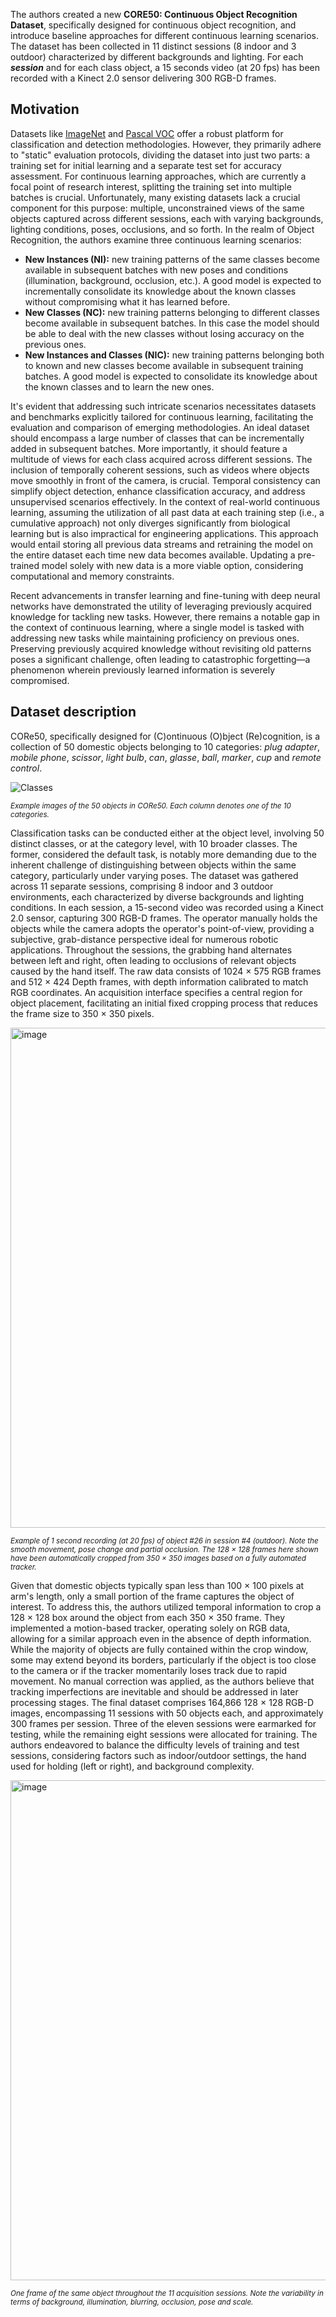 The authors created a new **CORE50: Continuous Object Recognition Dataset**, specifically designed for continuous object recognition, and introduce baseline approaches for different continuous learning scenarios. The dataset has been collected in 11 distinct sessions (8 indoor and 3 outdoor) characterized by different backgrounds and lighting. For each ***session*** and for each class object, a 15 seconds video (at 20 fps) has been recorded with a Kinect 2.0 sensor delivering 300 RGB-D frames. 

## Motivation

Datasets like [ImageNet](https://www.image-net.org/) and [Pascal VOC](http://host.robots.ox.ac.uk/pascal/VOC/) offer a robust platform for classification and detection methodologies. However, they primarily adhere to "static" evaluation protocols, dividing the dataset into just two parts: a training set for initial learning and a separate test set for accuracy assessment. For continuous learning approaches, which are currently a focal point of research interest, splitting the training set into multiple batches is crucial. Unfortunately, many existing datasets lack a crucial component for this purpose: multiple, unconstrained views of the same objects captured across different sessions, each with varying backgrounds, lighting conditions, poses, occlusions, and so forth. In the realm of Object Recognition, the authors examine three continuous learning scenarios:

* **New Instances (NI):** new training patterns of the same classes become available in subsequent batches with new poses and conditions (illumination, background, occlusion, etc.). A good model is expected to incrementally consolidate its knowledge about the known classes without compromising what it has learned before.
* **New Classes (NC):** new training patterns belonging to different classes become available in subsequent batches. In this case the model should be able to deal with the new classes without losing accuracy on the previous ones.
* **New Instances and Classes (NIC):** new training patterns belonging both to known and new classes become available in subsequent training batches. A good model is expected to consolidate its knowledge about the known classes and to learn the new ones.

It's evident that addressing such intricate scenarios necessitates datasets and benchmarks explicitly tailored for continuous learning, facilitating the evaluation and comparison of emerging methodologies. An ideal dataset should encompass a large number of classes that can be incrementally added in subsequent batches. More importantly, it should feature a multitude of views for each class acquired across different sessions. The inclusion of temporally coherent sessions, such as videos where objects move smoothly in front of the camera, is crucial. Temporal consistency can simplify object detection, enhance classification accuracy, and address unsupervised scenarios effectively. In the context of real-world continuous learning, assuming the utilization of all past data at each training step (i.e., a cumulative approach) not only diverges significantly from biological learning but is also impractical for engineering applications. This approach would entail storing all previous data streams and retraining the model on the entire dataset each time new data becomes available. Updating a pre-trained model solely with new data is a more viable option, considering computational and memory constraints.

Recent advancements in transfer learning and fine-tuning with deep neural networks have demonstrated the utility of leveraging previously acquired knowledge for tackling new tasks. However, there remains a notable gap in the context of continuous learning, where a single model is tasked with addressing new tasks while maintaining proficiency on previous ones. Preserving previously acquired knowledge without revisiting old patterns poses a significant challenge, often leading to catastrophic forgetting—a phenomenon wherein previously learned information is severely compromised.

## Dataset description

CORe50, specifically designed for (C)ontinuous (O)bject (Re)cognition, is a collection of 50 domestic objects belonging to 10 categories: *plug adapter*, *mobile phone*, *scissor*, *light bulb*, *can*, *glasse*, *ball*, *marker*, *cup* and *remote control*.

![Classes](https://github.com/dataset-ninja/core50/assets/120389559/13e57729-bdf7-4f0d-a199-f3f63715f84c)

<span style="font-size: smaller; font-style: italic;">Example images of the 50 objects in CORe50. Each column denotes one of the 10 categories.</span>

Classification tasks can be conducted either at the object level, involving 50 distinct classes, or at the category level, with 10 broader classes. The former, considered the default task, is notably more demanding due to the inherent challenge of distinguishing between objects within the same category, particularly under varying poses. The dataset was gathered across 11 separate sessions, comprising 8 indoor and 3 outdoor environments, each characterized by diverse backgrounds and lighting conditions. In each session, a 15-second video was recorded using a Kinect 2.0 sensor, capturing 300 RGB-D frames. The operator manually holds the objects while the camera adopts the operator's point-of-view, providing a subjective, grab-distance perspective ideal for numerous robotic applications. Throughout the sessions, the grabbing hand alternates between left and right, often leading to occlusions of relevant objects caused by the hand itself. The raw data consists of 1024 × 575 RGB frames and 512 × 424 Depth frames, with depth information calibrated to match RGB coordinates. An acquisition interface specifies a central region for object placement, facilitating an initial fixed cropping process that reduces the frame size to 350 × 350 pixels.

<img src="https://github.com/dataset-ninja/core50/assets/120389559/c9f1e502-e3c7-4b11-8e5b-060e065251a3" alt="image" width="800">

<span style="font-size: smaller; font-style: italic;">Example of 1 second recording (at 20 fps) of object #26 in session #4 (outdoor). Note the smooth movement, pose change and partial occlusion. The 128 × 128 frames here shown have been automatically cropped from 350 × 350 images based on a fully automated tracker.</span>

Given that domestic objects typically span less than 100 × 100 pixels at arm's length, only a small portion of the frame captures the object of interest. To address this, the authors utilized temporal information to crop a 128 × 128 box around the object from each 350 × 350 frame. They implemented a motion-based tracker, operating solely on RGB data, allowing for a similar approach even in the absence of depth information. While the majority of objects are fully contained within the crop window, some may extend beyond its borders, particularly if the object is too close to the camera or if the tracker momentarily loses track due to rapid movement. No manual correction was applied, as the authors believe that tracking imperfections are inevitable and should be addressed in later processing stages. The final dataset comprises 164,866 128 × 128 RGB-D images, encompassing 11 sessions with 50 objects each, and approximately 300 frames per session. Three of the eleven sessions were earmarked for testing, while the remaining eight sessions were allocated for training. The authors endeavored to balance the difficulty levels of training and test sessions, considering factors such as indoor/outdoor settings, the hand used for holding (left or right), and background complexity.

<img src="https://github.com/dataset-ninja/core50/assets/120389559/7235d070-f3fd-45cc-91ce-21f178f601db" alt="image" width="800">

<span style="font-size: smaller; font-style: italic;">One frame of the same object throughout the 11 acquisition sessions. Note the variability in terms of background, illumination, blurring, occlusion, pose and scale.</span>


